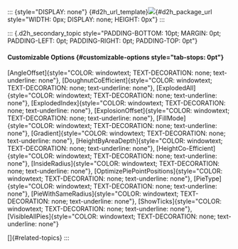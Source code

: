 ::: {style="DISPLAY: none"}
[](ms-xhelp:///?Id=d2h_url_template){#d2h_url_template}![](!package_url!){#d2h_package_url style="WIDTH: 0px; DISPLAY: none; HEIGHT: 0px"}
:::

::: {.d2h_secondary_topic style="PADDING-BOTTOM: 10pt; MARGIN: 0pt; PADDING-LEFT: 0pt; PADDING-RIGHT: 0pt; PADDING-TOP: 0pt"}
#### Customizable Options {#customizable-options style="tab-stops: 0pt"}

[AngleOffset]{style="COLOR: windowtext; TEXT-DECORATION: none; text-underline: none"}, [DoughnutCoEfficient]{style="COLOR: windowtext; TEXT-DECORATION: none; text-underline: none"}, [ExplodedAll]{style="COLOR: windowtext; TEXT-DECORATION: none; text-underline: none"}, [ExplodedIndex]{style="COLOR: windowtext; TEXT-DECORATION: none; text-underline: none"}, [ExplosionOffset]{style="COLOR: windowtext; TEXT-DECORATION: none; text-underline: none"}, [FillMode]{style="COLOR: windowtext; TEXT-DECORATION: none; text-underline: none"}, [Gradient]{style="COLOR: windowtext; TEXT-DECORATION: none; text-underline: none"}, [HeightByAreaDepth]{style="COLOR: windowtext; TEXT-DECORATION: none; text-underline: none"}, [HeightCo-Efficient]{style="COLOR: windowtext; TEXT-DECORATION: none; text-underline: none"}, [InsideRadius]{style="COLOR: windowtext; TEXT-DECORATION: none; text-underline: none"}, [OptimizePiePointPositions]{style="COLOR: windowtext; TEXT-DECORATION: none; text-underline: none"}, [PieType]{style="COLOR: windowtext; TEXT-DECORATION: none; text-underline: none"}, [PieWithSameRadius]{style="COLOR: windowtext; TEXT-DECORATION: none; text-underline: none"}, [ShowTicks]{style="COLOR: windowtext; TEXT-DECORATION: none; text-underline: none"}, [VisibleAllPies]{style="COLOR: windowtext; TEXT-DECORATION: none; text-underline: none"}

[]{#related-topics}
:::
